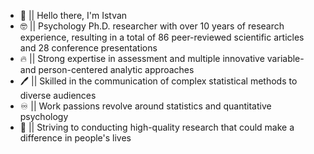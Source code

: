 - 👋 || Hello there, I'm Istvan
- 🤓 || Psychology Ph.D. researcher with over 10 years of research experience, resulting in a total of 86 peer-reviewed scientific articles and 28 conference presentations
- 🔥 || Strong expertise in assessment and multiple innovative variable- and person-centered analytic approaches
- 🖊 || Skilled in the communication of complex statistical methods to diverse audiences
- ♾ || Work passions revolve around statistics and quantitative psychology
- 🦇 || Striving to conducting high-quality research that could make a difference in people's lives

<!--
**tothkiralyistvan/tothkiralyistvan** is a ✨ _special_ ✨ repository because its `README.md` (this file) appears on your GitHub profile.

Here are some ideas to get you started:

- 🔭 I’m currently working on ...
- 🌱 I’m currently learning ...
- 👯 I’m looking to collaborate on ...
- 🤔 I’m looking for help with ...
- 💬 Ask me about ...
- 📫 How to reach me: ...
- 😄 Pronouns: ...
- ⚡ Fun fact: ...
-->
